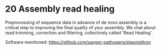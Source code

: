# 20 Assembly read healing

Preprocessing of sequence data in advance of de novo assembly is a critical step to improving the final quality of your assembly. We chat about read trimming, correction and filtering, collectively called 'Read Healing'.

Software mentioned:
https://github.com/sanger-pathogens/plasmidtron

